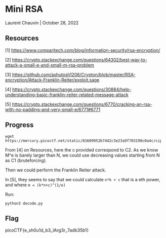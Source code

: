 # Mini RSA

Laurent Chauvin | October 28, 2022

## Resources

[1] https://www.comparitech.com/blog/information-security/rsa-encryption/

[2] https://crypto.stackexchange.com/questions/64302/best-way-to-attack-a-small-e-and-small-m-rsa-problem

[3] https://github.com/ashutosh1206/Crypton/blob/master/RSA-encryption/Attack-Franklin-Reiter/exploit.sage

[4] https://crypto.stackexchange.com/questions/30884/help-understanding-basic-franklin-reiter-related-message-attack

[5] https://crypto.stackexchange.com/questions/6770/cracking-an-rsa-with-no-padding-and-very-small-e/6771#6771

## Progress

```
wget https://mercury.picoctf.net/static/81689952b7442c3e23a9f703198c0a4c/ciphertext
```

From [4] on Resources, here the c provided correspond to C2. As we know M^e is barely larger than N, we could use decreasing values starting from N as C1 (bruteforcing).

Then we could perform the Franklin Reiter attack.

In [5], they seems to say that we could calculate ```n*k + c``` that is a eth power, and where ```m = (k*n+c)^(1/e)``` 

Run:
```
python3 decode.py
```

## Flag

picoCTF{e_sh0u1d_b3_lArg3r_7adb35b1}
